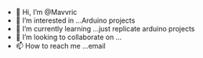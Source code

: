 - 👋 Hi, I’m @Mavvric
- 👀 I’m interested in ...Arduino projects
- 🌱 I’m currently learning ...just replicate arduino projects  
- 💞️ I’m looking to collaborate on ...
- 📫 How to reach me ...email

<!---
Mavvric/Mavvric is a ✨ special ✨ repository because its `README.md` (this file) appears on your GitHub profile.
You can click the Preview link to take a look at your changes.
--->
